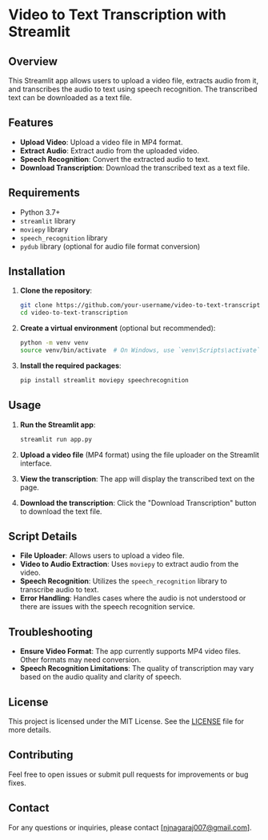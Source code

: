 # Video to Text Transcription with Streamlit

## Overview

This Streamlit app allows users to upload a video file, extracts audio from it, and transcribes the audio to text using speech recognition. The transcribed text can be downloaded as a text file.

## Features

- **Upload Video**: Upload a video file in MP4 format.
- **Extract Audio**: Extract audio from the uploaded video.
- **Speech Recognition**: Convert the extracted audio to text.
- **Download Transcription**: Download the transcribed text as a text file.

## Requirements

- Python 3.7+
- `streamlit` library
- `moviepy` library
- `speech_recognition` library
- `pydub` library (optional for audio file format conversion)

## Installation

1. **Clone the repository**:

    ```bash
    git clone https://github.com/your-username/video-to-text-transcription.git
    cd video-to-text-transcription
    ```

2. **Create a virtual environment** (optional but recommended):

    ```bash
    python -m venv venv
    source venv/bin/activate  # On Windows, use `venv\Scripts\activate`
    ```

3. **Install the required packages**:

    ```bash
    pip install streamlit moviepy speechrecognition
    ```

## Usage

1. **Run the Streamlit app**:

    ```bash
    streamlit run app.py
    ```

2. **Upload a video file** (MP4 format) using the file uploader on the Streamlit interface.

3. **View the transcription**: The app will display the transcribed text on the page.

4. **Download the transcription**: Click the "Download Transcription" button to download the text file.

## Script Details

- **File Uploader**: Allows users to upload a video file.
- **Video to Audio Extraction**: Uses `moviepy` to extract audio from the video.
- **Speech Recognition**: Utilizes the `speech_recognition` library to transcribe audio to text.
- **Error Handling**: Handles cases where the audio is not understood or there are issues with the speech recognition service.

## Troubleshooting

- **Ensure Video Format**: The app currently supports MP4 video files. Other formats may need conversion.
- **Speech Recognition Limitations**: The quality of transcription may vary based on the audio quality and clarity of speech.

## License

This project is licensed under the MIT License. See the [LICENSE](LICENSE) file for more details.

## Contributing

Feel free to open issues or submit pull requests for improvements or bug fixes.

## Contact

For any questions or inquiries, please contact [njnagaraj007@gmail.com].
